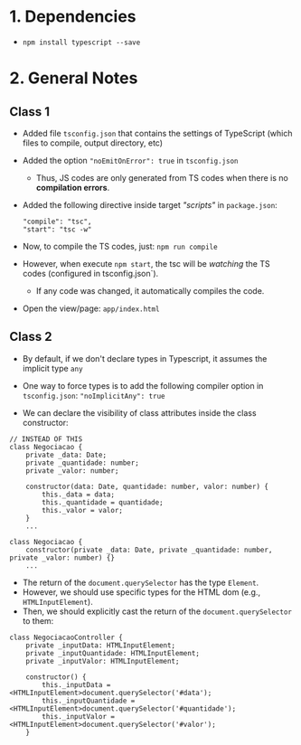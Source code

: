 # 1. Dependencies
- `npm install typescript --save`

# 2. General Notes
## Class 1
- Added file `tsconfig.json` that contains the settings of TypeScript (which files to compile, output directory, etc)
- Added the option `"noEmitOnError": true` in `tsconfig.json`
    - Thus, JS codes are only generated from TS codes when there is no **compilation errors**.
- Added the following directive inside target *"scripts"* in `package.json`:
    ```
    "compile": "tsc",
    "start": "tsc -w"
    ```
- Now, to compile the TS codes, just: `npm run compile`
- However, when execute `npm start`, the tsc will be *watching* the TS codes (configured in tsconfig.json`).
    - If any code was changed, it automatically compiles the code.

- Open the view/page: `app/index.html`


## Class 2
- By default, if we don't declare types in Typescript, it assumes the implicit type `any`
- One way to force types is to add the following compiler option in `tsconfig.json`: `"noImplicitAny": true`

- We can declare the visibility of class attributes inside the class constructor:
```
// INSTEAD OF THIS
class Negociacao {
    private _data: Date;
    private _quantidade: number;
    private _valor: number;
    
    constructor(data: Date, quantidade: number, valor: number) {
        this._data = data;
        this._quantidade = quantidade;
        this._valor = valor;
    }
    ...

class Negociacao {
    constructor(private _data: Date, private _quantidade: number, private _valor: number) {}
    ...
```

- The return of the `document.querySelector` has the type `Element`.
- However, we should use specific types for the HTML dom (e.g., `HTMLInputElement`).
- Then, we should explicitly cast the return of the `document.querySelector` to them:
```
class NegociacaoController {
    private _inputData: HTMLInputElement;
    private _inputQuantidade: HTMLInputElement;
    private _inputValor: HTMLInputElement;

    constructor() {
        this._inputData = <HTMLInputElement>document.querySelector('#data');
        this._inputQuantidade = <HTMLInputElement>document.querySelector('#quantidade');
        this._inputValor = <HTMLInputElement>document.querySelector('#valor');
    }
```